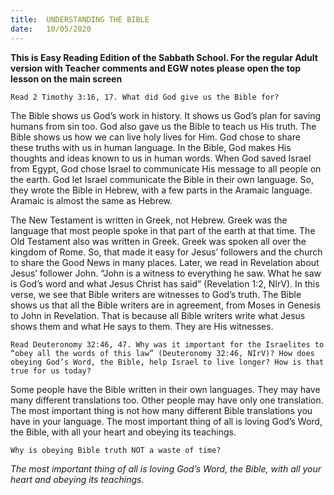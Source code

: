 ```yaml
---
title:  UNDERSTANDING THE BIBLE
date:   10/05/2020
---
```


**This is Easy Reading Edition of the Sabbath School. For the regular Adult version with Teacher comments and EGW notes please open the top lesson on the main screen** 

`Read 2 Timothy 3:16, 17. What did God give us the Bible for?`

The Bible shows us God’s work in history. It shows us God’s plan for saving humans from sin too. God also gave us the Bible to teach us His truth. The Bible shows us how we can live holy lives for Him. God chose to share these truths with us in human language. In the Bible, God makes His thoughts and ideas known to us in human words. When God saved Israel from Egypt, God chose Israel to communicate His message to all people on the earth. God let Israel communicate the Bible in their own language. So, they wrote the Bible in Hebrew, with a few parts in the Aramaic language. Aramaic is almost the same as Hebrew.

The New Testament is written in Greek, not Hebrew. Greek was the language that most people spoke in that part of the earth at that time. The Old Testament also was written in Greek. Greek was spoken all over the kingdom of Rome. So, that made it easy for Jesus’ followers and the church to share the Good News in many places. Later, we read in Revelation about Jesus’ follower John. “John is a witness to everything he saw. What he saw is God’s word and what Jesus Christ has said” (Revelation 1:2, NIrV). In this verse, we see that Bible writers are witnesses to God’s truth. The Bible shows us that all the Bible writers are in agreement, from Moses in Genesis to John in Revelation. That is because all Bible writers write what Jesus shows them and what He says to them. They are His witnesses.

`Read Deuteronomy 32:46, 47. Why was it important for the Israelites to “obey all the words of this law” (Deuteronomy 32:46, NIrV)? How does obeying God’s Word, the Bible, help Israel to live longer? How is that true for us today?`

Some people have the Bible written in their own languages. They may have many different translations too. Other people may have only one translation. The most important thing is not how many different Bible translations you have in your language. The most important thing of all is loving God’s Word, the Bible, with all your heart and obeying its teachings.

`Why is obeying Bible truth NOT a waste of time?`

_The most important thing of all is loving God’s Word, the Bible, with all your heart and obeying its teachings._
